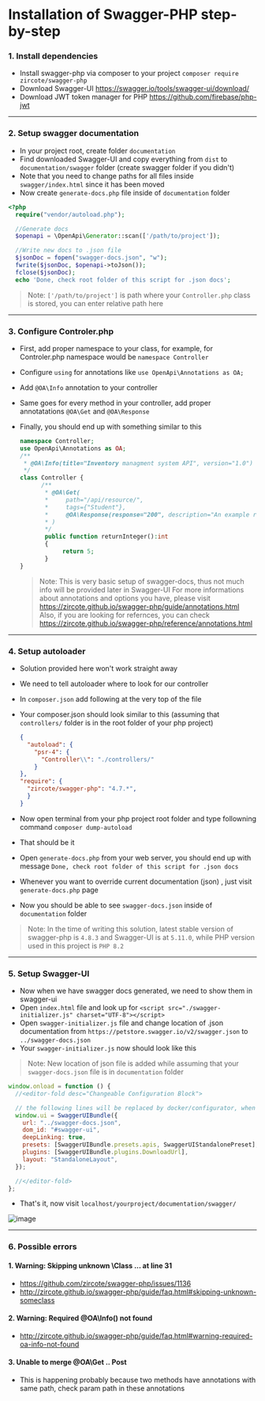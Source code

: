 # Installation of Swagger-PHP step-by-step

### 1. Install dependencies
- Install swagger-php via composer to your project `composer require zircote/swagger-php`
- Download Swagger-UI https://swagger.io/tools/swagger-ui/download/
- Download JWT token manager for PHP https://github.com/firebase/php-jwt
<hr>

### 2. Setup swagger documentation
- In your project root, create folder `documentation`
- Find downloaded Swagger-UI and copy everything from `dist` to `documentation/swagger` folder (create swagger folder if you didn't)
- Note that you need to change paths for all files inside `swagger/index.html` since it has been moved
- Now create `generate-docs.php` file inside of `documentation` folder
```php
<?php
  require("vendor/autoload.php");

  //Generate docs
  $openapi = \OpenApi\Generator::scan(['/path/to/project']);

  //Write new docs to .json file
  $jsonDoc = fopen("swagger-docs.json", "w");
  fwrite($jsonDoc, $openapi->toJson());
  fclose($jsonDoc);
  echo 'Done, check root folder of this script for .json docs';

```
> Note: `['/path/to/project']` is path where your `Controller.php` class is stored, you can enter relative path here

<hr>

### 3. Configure Controler.php
- First, add proper namespace to your class, for example, for Controler.php namespace would be `namespace Controller`
- Configure `using` for annotations like `use OpenApi\Annotations as OA;`
- Add `@OA\Info` annotation to your controller
- Same goes for every method in your controller, add proper annotatations `@OA\Get` and `@OA\Response`
- Finally, you should end up with something similar to this

  ```php
  namespace Controller;
  use OpenApi\Annotations as OA;
  /**
   * @OA\Info(title="Inventory managment system API", version="1.0")
   */
  class Controller {
    	/**
	     * @OA\Get(
	     *     path="/api/resource/",
	     * 	   tags={"Student"},
	     *     @OA\Response(response="200", description="An example resource")
	     * )
	     */
	     public function returnInteger():int
	     {
		      return 5;
	     }
  }
  ```
  > Note: This is very basic setup of swagger-docs, thus not much info will be provided later in Swagger-UI
    For more informations about annotations and options you have, please visit https://zircote.github.io/swagger-php/guide/annotations.html
    Also, if you are looking for refernces, you can check https://zircote.github.io/swagger-php/reference/annotations.html

<hr>

### 4. Setup autoloader
- Solution provided here won't work straight away
- We need to tell autoloader where to look for our controller
- In `composer.json` add following at the very top of the file
- Your composer.json should look similar to this (assuming that `controllers/` folder is in the root folder of your php project)
    
    ```json
    {
      "autoload": {
        "psr-4": {
          "Controller\\": "./controllers/"
        }
    },
    "require": {
      "zircote/swagger-php": "4.7.*",
      }
    }
    ```

- Now open terminal from your php project root folder and type followning command `composer dump-autoload`
- That should be it
- Open `generate-docs.php` from your web server, you should end up with message `Done, check root folder of this script for .json docs`
- Whenever you want to override current documentation (json) , just visit `generate-docs.php` page
- Now you should be able to see `swagger-docs.json` inside of `documentation` folder
  
> Note: In the time of writing this solution, latest stable version of swagger-php is `4.8.3` and Swagger-UI is at `5.11.0`, while PHP version used in this project is `PHP 8.2`

<hr>

### 5. Setup Swagger-UI
- Now when we have swagger docs generated, we need to show them in swagger-ui
- Open `index.html` file and look up for `<script src="./swagger-initializer.js" charset="UTF-8"></script>`
- Open `swagger-initializer.js` file and change location of .json documentation from `https://petstore.swagger.io/v2/swagger.json` to `../swagger-docs.json`
- Your `swagger-initializer.js` now should look like this

> Note: New location of json file is added while assuming that your `swagger-docs.json` file is in `documentation` folder

  ```js
  window.onload = function () {
    //<editor-fold desc="Changeable Configuration Block">

    // the following lines will be replaced by docker/configurator, when it runs in a docker-container
    window.ui = SwaggerUIBundle({
      url: "../swagger-docs.json",
      dom_id: "#swagger-ui",
      deepLinking: true,
      presets: [SwaggerUIBundle.presets.apis, SwaggerUIStandalonePreset],
      plugins: [SwaggerUIBundle.plugins.DownloadUrl],
      layout: "StandaloneLayout",
    });

    //</editor-fold>
  };
  ```
- That's it, now visit `localhost/yourproject/documentation/swagger/`
  
![image](https://github.com/buljicS/inventory-system/assets/124562282/0349de62-8cea-4b3e-8407-f9a8bac2f0d1)

<hr>

### 6. Possible errors
#### 1. Warning: Skipping unknown \Class ... at line 31
- https://github.com/zircote/swagger-php/issues/1136
- http://zircote.github.io/swagger-php/guide/faq.html#skipping-unknown-someclass

#### 2. Warning: Required @OA\Info() not found
- http://zircote.github.io/swagger-php/guide/faq.html#warning-required-oa-info-not-found

#### 3. Unable to merge @OA\Get .. Post
- This is happening probably because two methods have annotations with same path, check param path in these annotations

